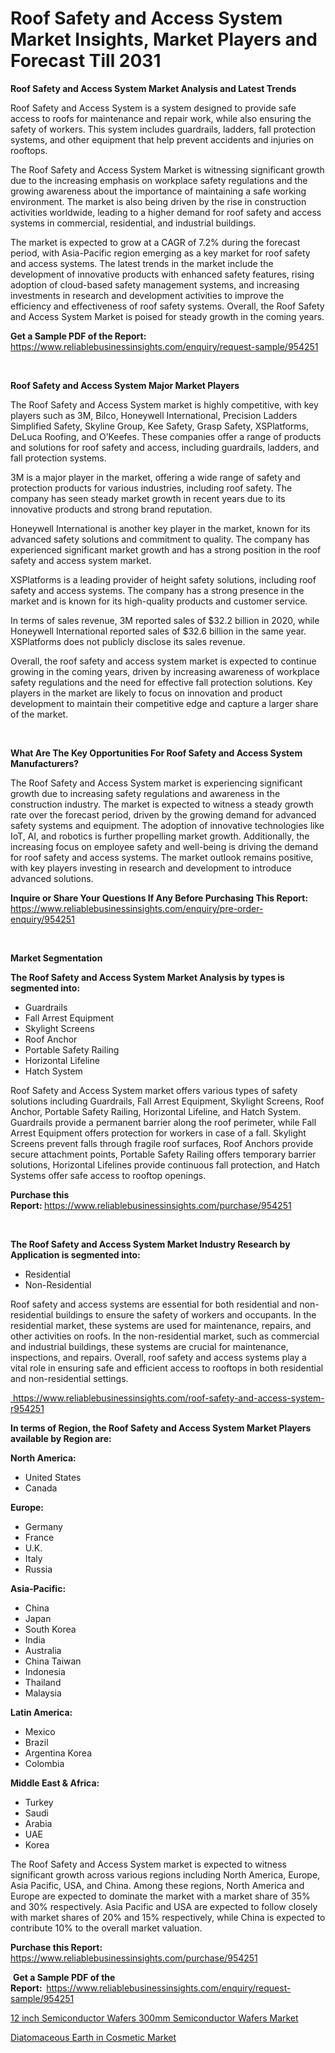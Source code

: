 <p><h1>Roof Safety and Access System Market Insights, Market Players and Forecast Till 2031</h1></p><p><strong>Roof Safety and Access System Market Analysis and Latest Trends</strong></p>
<p><p>Roof Safety and Access System is a system designed to provide safe access to roofs for maintenance and repair work, while also ensuring the safety of workers. This system includes guardrails, ladders, fall protection systems, and other equipment that help prevent accidents and injuries on rooftops.</p><p>The Roof Safety and Access System Market is witnessing significant growth due to the increasing emphasis on workplace safety regulations and the growing awareness about the importance of maintaining a safe working environment. The market is also being driven by the rise in construction activities worldwide, leading to a higher demand for roof safety and access systems in commercial, residential, and industrial buildings.</p><p>The market is expected to grow at a CAGR of 7.2% during the forecast period, with Asia-Pacific region emerging as a key market for roof safety and access systems. The latest trends in the market include the development of innovative products with enhanced safety features, rising adoption of cloud-based safety management systems, and increasing investments in research and development activities to improve the efficiency and effectiveness of roof safety systems. Overall, the Roof Safety and Access System Market is poised for steady growth in the coming years.</p></p>
<p><strong>Get a Sample PDF of the Report:&nbsp;</strong> <a href="https://www.reliablebusinessinsights.com/enquiry/request-sample/954251">https://www.reliablebusinessinsights.com/enquiry/request-sample/954251</a></p>
<p>&nbsp;</p>
<p><strong>Roof Safety and Access System Major Market Players</strong></p>
<p><p>The Roof Safety and Access System market is highly competitive, with key players such as 3M, Bilco, Honeywell International, Precision Ladders Simplified Safety, Skyline Group, Kee Safety, Grasp Safety, XSPlatforms, DeLuca Roofing, and O’Keefes. These companies offer a range of products and solutions for roof safety and access, including guardrails, ladders, and fall protection systems.</p><p>3M is a major player in the market, offering a wide range of safety and protection products for various industries, including roof safety. The company has seen steady market growth in recent years due to its innovative products and strong brand reputation.</p><p>Honeywell International is another key player in the market, known for its advanced safety solutions and commitment to quality. The company has experienced significant market growth and has a strong position in the roof safety and access system market.</p><p>XSPlatforms is a leading provider of height safety solutions, including roof safety and access systems. The company has a strong presence in the market and is known for its high-quality products and customer service.</p><p>In terms of sales revenue, 3M reported sales of $32.2 billion in 2020, while Honeywell International reported sales of $32.6 billion in the same year. XSPlatforms does not publicly disclose its sales revenue.</p><p>Overall, the roof safety and access system market is expected to continue growing in the coming years, driven by increasing awareness of workplace safety regulations and the need for effective fall protection solutions. Key players in the market are likely to focus on innovation and product development to maintain their competitive edge and capture a larger share of the market.</p></p>
<p>&nbsp;</p>
<p><strong>What Are The Key Opportunities For Roof Safety and Access System Manufacturers?</strong></p>
<p><p>The Roof Safety and Access System market is experiencing significant growth due to increasing safety regulations and awareness in the construction industry. The market is expected to witness a steady growth rate over the forecast period, driven by the growing demand for advanced safety systems and equipment. The adoption of innovative technologies like IoT, AI, and robotics is further propelling market growth. Additionally, the increasing focus on employee safety and well-being is driving the demand for roof safety and access systems. The market outlook remains positive, with key players investing in research and development to introduce advanced solutions.</p></p>
<p><strong>Inquire or Share Your Questions If Any Before Purchasing This Report:</strong> <a href="https://www.reliablebusinessinsights.com/enquiry/pre-order-enquiry/954251">https://www.reliablebusinessinsights.com/enquiry/pre-order-enquiry/954251</a></p>
<p>&nbsp;</p>
<p><strong>Market Segmentation</strong></p>
<p><strong>The Roof Safety and Access System Market Analysis by types is segmented into:</strong></p>
<p><ul><li>Guardrails</li><li>Fall Arrest Equipment</li><li>Skylight Screens</li><li>Roof Anchor</li><li>Portable Safety Railing</li><li>Horizontal Lifeline</li><li>Hatch System</li></ul></p>
<p><p>Roof Safety and Access System market offers various types of safety solutions including Guardrails, Fall Arrest Equipment, Skylight Screens, Roof Anchor, Portable Safety Railing, Horizontal Lifeline, and Hatch System. Guardrails provide a permanent barrier along the roof perimeter, while Fall Arrest Equipment offers protection for workers in case of a fall. Skylight Screens prevent falls through fragile roof surfaces, Roof Anchors provide secure attachment points, Portable Safety Railing offers temporary barrier solutions, Horizontal Lifelines provide continuous fall protection, and Hatch Systems offer safe access to rooftop openings.</p></p>
<p><strong>Purchase this Report:&nbsp;</strong><a href="https://www.reliablebusinessinsights.com/purchase/954251">https://www.reliablebusinessinsights.com/purchase/954251</a></p>
<p>&nbsp;</p>
<p><strong>The Roof Safety and Access System Market Industry Research by Application is segmented into:</strong></p>
<p><ul><li>Residential</li><li>Non-Residential</li></ul></p>
<p><p>Roof safety and access systems are essential for both residential and non-residential buildings to ensure the safety of workers and occupants. In the residential market, these systems are used for maintenance, repairs, and other activities on roofs. In the non-residential market, such as commercial and industrial buildings, these systems are crucial for maintenance, inspections, and repairs. Overall, roof safety and access systems play a vital role in ensuring safe and efficient access to rooftops in both residential and non-residential settings.</p></p>
<p><a href="https://www.reliablebusinessinsights.com/roof-safety-and-access-system-r954251">&nbsp;https://www.reliablebusinessinsights.com/roof-safety-and-access-system-r954251</a></p>
<p><strong>In terms of Region, the Roof Safety and Access System Market Players available by Region are:</strong></p>
<p>
    <p> <strong> North America: </strong>
        <ul>
            <li>United States</li>
            <li>Canada</li>
        </ul>
        </p> 
    <p> <strong> Europe: </strong>
        <ul>
            <li>Germany</li>
            <li>France</li>
            <li>U.K.</li>
            <li>Italy</li>
            <li>Russia</li>
        </ul>
        </p> 
    <p> <strong> Asia-Pacific: </strong>
        <ul>
            <li>China</li>
            <li>Japan</li>
            <li>South Korea</li>
            <li>India</li>
            <li>Australia</li>
            <li>China Taiwan</li>
            <li>Indonesia</li>
            <li>Thailand</li>
            <li>Malaysia</li>
        </ul>
        </p> 
    <p> <strong> Latin America: </strong>
        <ul>
            <li>Mexico</li>
            <li>Brazil</li>
            <li>Argentina Korea</li>
            <li>Colombia</li>
        </ul>
        </p> 
    <p> <strong> Middle East & Africa: </strong>
        <ul>
            <li>Turkey</li>
            <li>Saudi</li>
            <li>Arabia</li>
            <li>UAE</li>
            <li>Korea</li>
        </ul>
    </p>
    </p>
<p><p>The Roof Safety and Access System market is expected to witness significant growth across various regions including North America, Europe, Asia Pacific, USA, and China. Among these regions, North America and Europe are expected to dominate the market with a market share of 35% and 30% respectively. Asia Pacific and USA are expected to follow closely with market shares of 20% and 15% respectively, while China is expected to contribute 10% to the overall market valuation.</p></p>
<p><strong>Purchase this Report: </strong><a href="https://www.reliablebusinessinsights.com/purchase/954251">https://www.reliablebusinessinsights.com/purchase/954251</a></p>
<p>&nbsp;<strong>Get a Sample PDF of the Report:&nbsp;&nbsp;</strong><a href="https://www.reliablebusinessinsights.com/enquiry/request-sample/954251">https://www.reliablebusinessinsights.com/enquiry/request-sample/954251</a></p>
<p><strong></strong></p>
<p><p><a href="https://www.linkedin.com/pulse/12-inch-semiconductor-wafers-300mm-market-share-new-trends-lt7oe?trackingId=aNW6Q2AfQe%2BuNg97s5oHRw%3D%3D">12 inch Semiconductor Wafers 300mm Semiconductor Wafers Market</a></p><p><a href="https://www.linkedin.com/pulse/diatomaceous-earth-cosmetic-market-size-share-trends-analysis-lbfce?trackingId=dT%2BMGYemTwK99OEKCncq%2Fg%3D%3D">Diatomaceous Earth in Cosmetic Market</a></p></p>